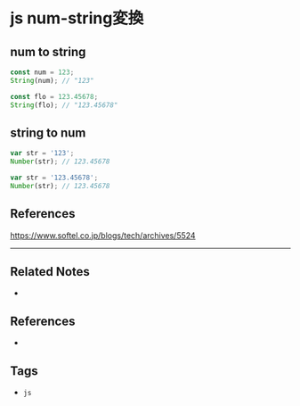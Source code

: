 # js num-string変換
## num to string
```js
const num = 123;
String(num); // "123"

const flo = 123.45678;
String(flo); // "123.45678"
```

## string to num
```js
var str = '123';
Number(str); // 123.45678

var str = '123.45678';
Number(str); // 123.45678
```

## References
https://www.softel.co.jp/blogs/tech/archives/5524

---
## Related Notes
- 

## References
- 

## Tags
- `js`
